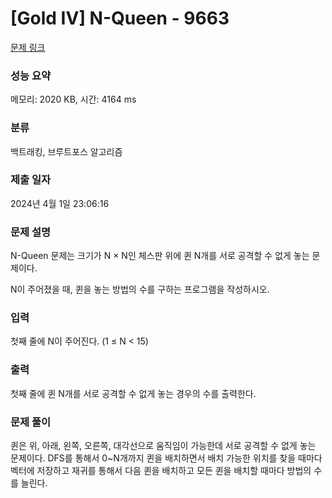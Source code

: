 # [Gold IV] N-Queen - 9663 

[문제 링크](https://www.acmicpc.net/problem/9663) 

### 성능 요약

메모리: 2020 KB, 시간: 4164 ms

### 분류

백트래킹, 브루트포스 알고리즘

### 제출 일자

2024년 4월 1일 23:06:16

### 문제 설명

<p>N-Queen 문제는 크기가 N × N인 체스판 위에 퀸 N개를 서로 공격할 수 없게 놓는 문제이다.</p>

<p>N이 주어졌을 때, 퀸을 놓는 방법의 수를 구하는 프로그램을 작성하시오.</p>

### 입력 

 <p>첫째 줄에 N이 주어진다. (1 ≤ N < 15)</p>

### 출력 

 <p>첫째 줄에 퀸 N개를 서로 공격할 수 없게 놓는 경우의 수를 출력한다.</p>

### 문제 풀이

 <p>퀸은 위, 아래, 왼쪽, 오른쪽, 대각선으로 움직임이 가능한데 서로 공격할 수 없게 놓는 문제이다. DFS를 통해서 0~N개까지 퀸을 배치하면서 배치 가능한 위치를 찾을 때마다 벡터에 저장하고 재귀를 통해서 다음 퀸을 배치하고 모든 퀸을 배치할 때마다 방법의 수를 늘린다.</p>
